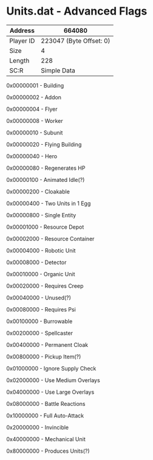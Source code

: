 #  Units.dat - Advanced Flags
Address   | 664080
----------|-------------
Player ID | 223047 (Byte Offset: 0)
Size 	  | 4
Length 	  | 228
SC:R      | Simple Data

0x00000001 - Building
0x00000002 - Addon
0x00000004 - Flyer
0x00000008 - Worker
0x00000010 - Subunit
0x00000020 - Flying Building
0x00000040 - Hero
0x00000080 - Regenerates HP
0x00000100 - Animated Idle(?)
0x00000200 - Cloakable
0x00000400 - Two Units in 1 Egg
0x00000800 - Single Entity
0x00001000 - Resource Depot
0x00002000 - Resource Container
0x00004000 - Robotic Unit
0x00008000 - Detector
0x00010000 - Organic Unit
0x00020000 - Requires Creep
0x00040000 - Unused(?)
0x00080000 - Requires Psi
0x00100000 - Burrowable
0x00200000 - Spellcaster
0x00400000 - Permanent Cloak
0x00800000 - Pickup Item(?)
0x01000000 - Ignore Supply Check
0x02000000 - Use Medium Overlays
0x04000000 - Use Large Overlays
0x08000000 - Battle Reactions
0x10000000 - Full Auto-Attack
0x20000000 - Invincible
0x40000000 - Mechanical Unit
0x80000000 - Produces Units(?)
